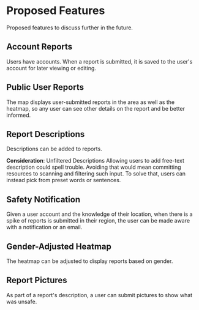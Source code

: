 # Proposed Features

Proposed features to discuss further in the future.

## Account Reports

Users have accounts. When a report is submitted, it is saved to the user's account for later viewing or editing.

## Public User Reports

The map displays user-submitted reports in the area as well as the heatmap, so any user can see other details on the report and be better informed.

## Report Descriptions

Descriptions can be added to reports.

**Consideration**: Unfiltered Descriptions
Allowing users to add free-text description could spell trouble. Avoiding that would mean committing resources to scanning and filtering such input.
To solve that, users can instead pick from preset words or sentences.

## Safety Notification

Given a user account and the knowledge of their location, when there is a spike of reports is submitted in their region, the user can be made aware with a notification or an email.

## Gender-Adjusted Heatmap

The heatmap can be adjusted to display reports based on gender.

## Report Pictures

As part of a report's description, a user can submit pictures to show what was unsafe.

